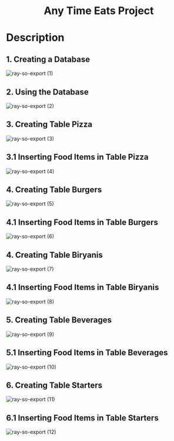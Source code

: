 <h1 align="center">Any Time Eats Project</h1> 

<h1>Description</h1>

<h2>1. Creating a Database</h2>

![ray-so-export (1)](https://github.com/MohanKrishna-2003/Any-Time-Eats-Project/assets/112927860/fea03587-3805-4ad5-b9d4-fda9b58fe1ba)

<h2>2. Using the Database</h2>

![ray-so-export (2)](https://github.com/MohanKrishna-2003/Any-Time-Eats-Project/assets/112927860/5beae730-d57c-4c13-9037-4f4841824b0d)

<h2>3. Creating Table Pizza</h2>

![ray-so-export (3)](https://github.com/MohanKrishna-2003/Any-Time-Eats-Project/assets/112927860/1e55415c-bda5-434a-87b0-aaa6bb089d06)

<h2>3.1 Inserting Food Items in Table Pizza</h2>

![ray-so-export (4)](https://github.com/MohanKrishna-2003/Any-Time-Eats-Project/assets/112927860/59d0774f-ed8d-42bd-9132-2c5721b46232)

<h2>4. Creating Table Burgers</h2>

![ray-so-export (5)](https://github.com/MohanKrishna-2003/Any-Time-Eats-Project/assets/112927860/ef886cdb-9515-4a78-b0da-31f94f3de64a)

<h2>4.1 Inserting Food Items in Table Burgers</h2>

![ray-so-export (6)](https://github.com/MohanKrishna-2003/Any-Time-Eats-Project/assets/112927860/8afd9993-1687-4e57-8d35-1bea343c73ea)

<h2>4. Creating Table Biryanis</h2>

![ray-so-export (7)](https://github.com/MohanKrishna-2003/Any-Time-Eats-Project/assets/112927860/e9ff1b07-9bfb-43ac-bf32-988ebbf3342f)

<h2>4.1 Inserting Food Items in Table Biryanis</h2>

![ray-so-export (8)](https://github.com/MohanKrishna-2003/Any-Time-Eats-Project/assets/112927860/1f56dacf-9f7a-432f-8a36-62785a419bfa)

<h2>5. Creating Table Beverages</h2>

![ray-so-export (9)](https://github.com/MohanKrishna-2003/Any-Time-Eats-Project/assets/112927860/6883973f-c10f-48f4-9d44-5d900d873ec6)

<h2>5.1 Inserting Food Items in Table Beverages</h2>

![ray-so-export (10)](https://github.com/MohanKrishna-2003/Any-Time-Eats-Project/assets/112927860/e8f68f80-f983-47b7-8f4d-08dd6080fd9a)

<h2>6. Creating Table Starters</h2>

![ray-so-export (11)](https://github.com/MohanKrishna-2003/Any-Time-Eats-Project/assets/112927860/c18e93ea-9b82-4219-9072-11177967572e)

<h2>6.1 Inserting Food Items in Table Starters</h2>

![ray-so-export (12)](https://github.com/MohanKrishna-2003/Any-Time-Eats-Project/assets/112927860/810f6223-66ac-4eae-9bfa-245b08737f87)


